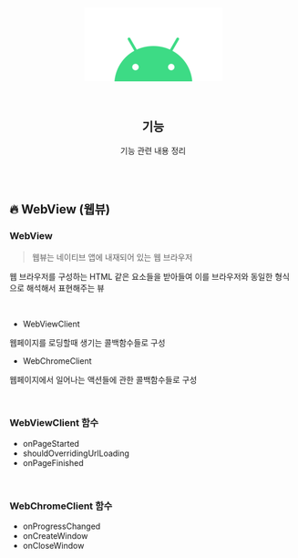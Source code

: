 <div align="center">
  <p>
    <img src="../README.assets/android.png">
  </p>
  <br>
  <h2>기능</h2>
  <p>기능 관련 내용 정리</p>
  <br>
  <br>
</div>






## 🔥 WebView (웹뷰)

### WebView

> 웹뷰는 네이티브 앱에 내재되어 있는 웹 브라우저

웹 브라우저를 구성하는 HTML 같은 요소들을 받아들여 이를 브라우저와 동일한 형식으로 해석해서 표현해주는 뷰

<br>

- WebViewClient

웹페이지를 로딩할때 생기는 콜백함수들로 구성

- WebChromeClient

웹페이지에서 일어나는 액션들에 관한 콜백함수들로 구성

<br>

### WebViewClient 함수

- onPageStarted
- shouldOverridingUrlLoading
- onPageFinished

<br>

### WebChromeClient 함수

- onProgressChanged
- onCreateWindow
- onCloseWindow

